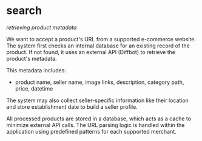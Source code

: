 # search
_retrieving product metadata_

We want to accept a product's URL from a supported e-commerce website. The system first checks an internal database for an existing record of the product. If not found, it uses an external API (Diffbot) to retrieve the product's metadata.

This metadata includes:
- product name, seller name, image links, description, category path, price, datetime

The system may also collect seller-specific information like their location and store establishment date to build a seller profile.

All processed products are stored in a database, which acts as a cache to minimize external API calls. The URL parsing logic is handled within the application using predefined patterns for each supported merchant.
